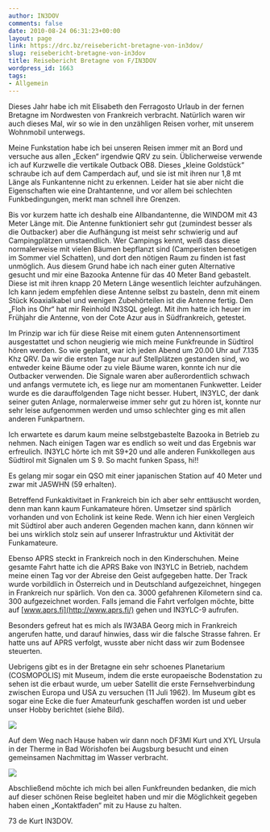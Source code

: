 ```yaml
---
author: IN3DOV
comments: false
date: 2010-08-24 06:31:23+00:00
layout: page
link: https://drc.bz/reisebericht-bretagne-von-in3dov/
slug: reisebericht-bretagne-von-in3dov
title: Reisebericht Bretagne von F/IN3DOV
wordpress_id: 1663
tags:
- Allgemein
---
```


Dieses Jahr habe ich mit Elisabeth den Ferragosto Urlaub in der fernen Bretagne im Nordwesten von Frankreich verbracht. Natürlich waren wir auch dieses Mal, wir so wie in den unzähligen Reisen vorher, mit unserem Wohnmobil unterwegs.

Meine Funkstation habe ich bei unseren Reisen immer mit an Bord und versuche aus allen „Ecken“ irgendwie QRV zu sein. Üblicherweise verwende ich auf Kurzwelle die vertikale Outback OB8. Dieses „kleine Goldstück“ schraube ich auf dem Camperdach auf, und sie ist mit ihren nur 1,8 mt Länge als Funkantenne nicht zu erkennen. Leider hat sie aber nicht die Eigenschaften wie eine Drahtantenne, und vor allem bei schlechten Funkbedingungen, merkt man schnell ihre Grenzen.

Bis vor kurzem hatte ich deshalb eine Allbandantenne, die WINDOM mit 43 Meter Länge mit. Die Antenne funktioniert sehr gut (zumindest besser als die Outbacker) aber die Aufhängung ist meist sehr schwierig und auf Campingplätzen umstaendlich. Wer Campings kennt, weiß dass diese normalerweise mit vielen Bäumen bepflanzt sind (Camperisten benoetigen im Sommer viel Schatten), und dort den nötigen Raum zu finden ist fast unmöglich. Aus diesem Grund habe ich nach einer guten Alternative gesucht und mir eine Bazooka Antenne für das 40 Meter Band gebastelt. Diese ist mit ihren knapp 20 Metern Länge wesentlich leichter aufzuhängen. Ich kann jedem empfehlen diese Antenne selbst zu basteln, denn mit einem Stück Koaxialkabel und wenigen Zubehörteilen ist die Antenne fertig. Den „Floh ins Ohr“ hat mir Reinhold IN3SQL gelegt. Mit ihm hatte ich heuer im Frühjahr die Antenne, von der Cote Azur aus in Südfrankreich, getestet.

Im Prinzip war ich für diese Reise mit einem guten Antennensortiment ausgestattet und schon neugierig wie mich meine Funkfreunde in Südtirol hören werden. So wie geplant, war ich jeden Abend um 20.00 Uhr auf 7.135 Khz QRV. Da wir die ersten Tage nur auf Stellplätzen gestanden sind, wo entweder keine Bäume oder zu viele Bäume waren, konnte ich nur die Outbacker verwenden. Die Signale waren aber außerordentlich schwach und anfangs vermutete ich, es liege nur am momentanen Funkwetter. Leider wurde es die darauffolgenden Tage nicht besser. Hubert, IN3YLC, der dank seiner guten Anlage, normalerweise immer sehr gut zu hören ist, konnte nur sehr leise aufgenommen werden und umso schlechter ging es mit allen anderen Funkpartnern.

Ich erwartete es darum kaum meine selbstgebastelte Bazooka in Betrieb zu nehmen. Nach einigen Tagen war es endlich so weit und das Ergebnis war erfreulich. IN3YLC hörte ich mit S9+20 und alle anderen Funkkollegen aus Südtirol mit Signalen um S 9. So macht funken Spass, hi!!

Es gelang mir sogar ein QSO mit einer japanischen Station auf 40 Meter und zwar mit JA5WHN (59 erhalten).

Betreffend Funkaktivitaet in Frankreich bin ich aber sehr enttäuscht worden, denn man kann kaum Funkamateure hören. Umsetzer sind spärlich vorhanden und von Echolink ist keine Rede. Wenn ich hier einen Vergleich mit Südtirol aber auch anderen Gegenden machen kann, dann können wir bei uns wirklich stolz sein auf unserer Infrastruktur und Aktivität der Funkamateure.

Ebenso APRS steckt in Frankreich noch in den Kinderschuhen. Meine gesamte Fahrt hatte ich die APRS Bake von IN3YLC in Betrieb, nachdem meine einen Tag vor der Abreise den Geist aufgegeben hatte. Der Track wurde vorbildlich in Österreich und in Deutschland aufgezeichnet, hingegen in Frankreich nur spärlich. Von den ca. 3000 gefahrenen Kilometern sind ca. 300 aufgezeichnet worden. Falls jemand die Fahrt verfolgen möchte, bitte auf [www.aprs.fi](http://www.aprs.fi/) gehen und IN3YLC-9 aufrufen.

Besonders gefreut hat es mich als IW3ABA Georg mich in Frankreich angerufen hatte, und darauf hinwies, dass wir die falsche Strasse fahren. Er hatte uns auf APRS verfolgt, wusste aber nicht dass wir zum Bodensee steuerten.

Uebrigens gibt es in der Bretagne ein sehr schoenes Planetarium (COSMOPOLIS) mit Museum, indem die erste europaeische Bodenstation zu sehen ist die erbaut wurde, um ueber Satellit die erste Fernsehverbindung zwischen Europa und USA zu versuchen (11 Juli 1962). Im Museum gibt es sogar eine Ecke die fuer Amateurfunk geschaffen worden ist und ueber unser Hobby berichtet (siehe Bild).


[![](https://drc.bz/wp-content/uploads/2010/08/IMG_5687-300x225.jpg)](https://drc.bz/wp-content/uploads/2010/08/IMG_5687.jpg)


Auf dem Weg nach Hause haben wir dann noch DF3MI Kurt und XYL Ursula in der Therme in Bad Wörishofen bei Augsburg besucht und einen gemeinsamen Nachmittag im Wasser verbracht.

![](https://drc.bz/wp-content/uploads/2010/08/IMG_5799-300x225.jpg)

Abschließend möchte ich mich bei allen Funkfreunden bedanken, die mich auf dieser schönen Reise begleitet haben und mir die Möglichkeit gegeben haben einen „Kontaktfaden“ mit zu Hause zu halten.

73 de Kurt IN3DOV.
